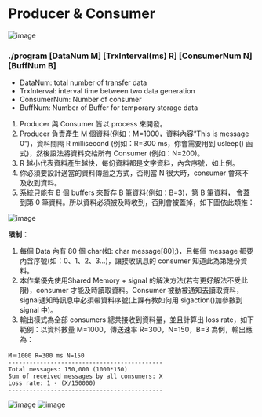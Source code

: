 # Producer & Consumer
![image](https://user-images.githubusercontent.com/75157669/149868358-05ac7694-4800-46d0-9fbd-0192940d5ab4.png)

### **./program [DataNum M] [TrxInterval(ms) R] [ConsumerNum N] [BuffNum B]** 
* DataNum: total number of transfer data
* TrxInterval: interval time between two data generation 
* ConsumerNum: Number of consumer
* BuffNum: Number of Buffer for temporary storage data

1. Producer 與 Consumer 皆以 process 來開發。
2. Producer 負責產生 M 個資料(例如：M=1000，資料內容”This is message 0”)，資料間隔 R millisecond (例如：R=300 ms，你會需要用到 usleep() 函式)，然後設法將資料交給所有 Consumer (例如：N=200)。
3. R 越小代表資料產生越快，每份資料都是文字資料，內含序號，如上例。
4. 你必須要設計適當的資料傳遞之方式，否則當 N 很大時，consumer 會來不及收到資料。
5. 系統只能有 B 個 buffers 來暫存 B 筆資料(例如：B=3)，第 B 筆資料， 會蓋到第 0 筆資料。所以資料必須被及時收到，否則會被蓋掉，如下圖依此類推：

![image](https://user-images.githubusercontent.com/75157669/149880482-7c20b048-5976-4d15-bdce-f68d5efcb684.png)

**限制：**
1. 每個 Data 內有 80 個 char(如: char message[80];)，且每個 message 都要內含序號(如：0、1、2、3…)，讓接收訊息的 consumer 知道此為第幾份資料。
2. 本作業優先使用Shared Memory + signal 的解決方法(若有更好解法不受此限)，consumer 才能及時讀取資料。Consumer 被動被通知去讀取資料，signal通知時訊息中必須帶資料序號(上課有教如何用 sigaction()加參數到 signal 中)。
3. 輸出樣式為全部 consumers 總共接收到資料量，並且計算出 loss rate，如下範例：以資料數量 M=1000，傳送速率 R=300，N=150，B=3 為例，輸出應為：
```
M＝1000 R=300 ms N=150
--------------------------------------------
Total messages: 150,000 (1000*150)
Sum of received messages by all consumers: X
Loss rate: 1 - (X/150000)
--------------------------------------------
```

![image](https://user-images.githubusercontent.com/75157669/149868321-261dc956-d8bc-4b98-96a3-c2f4b29da68b.png)
![image](https://user-images.githubusercontent.com/75157669/149868334-abc5f59c-168d-4144-bfc3-b66fde34cd81.png)
